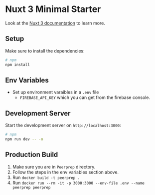 # Nuxt 3 Minimal Starter

Look at the [Nuxt 3 documentation](https://nuxt.com/docs/getting-started/introduction) to learn more.

## Setup

Make sure to install the dependencies:

```bash
# npm
npm install
```

## Env Variables
- Set up environment varaibles in a `.env` file
  - `FIREBASE_API_KEY` which you can get from the firebase console.


## Development Server

Start the development server on `http://localhost:3000`:

```bash
# npm
npm run dev -- -o
```

## Production Build
1. Make sure you are in `Peerprep` directory.
2. Follow the steps in the env variables section above.
3. Run `docker build -t peerprep .`
4. Run `docker run --rm -it -p 3000:3000 --env-file .env --name peerprep peerprep`